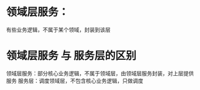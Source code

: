 # 领域层服务：
有些业务逻辑，不属于某个领域，封装到该层

# 领域层服务 与 服务层的区别
领域层服务：部分核心业务逻辑，不属于领域层，由领域层服务封装，对上层提供服务
服务层：调度领域层，不包含核心业务逻辑，只做调度